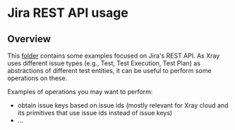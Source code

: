 # Jira REST API usage

## Overview

This [folder](.) contains some examples focused on Jira's REST API.
As Xray uses different issue types (e.g., Test, Test Execution, Test Plan) as abstractions of different test entities, it can be useful to perform some operations on these.

Examples of operations you may want to perform:
 - obtain issue keys based on issue ids (mostly relevant for Xray cloud and its primitives that use issue ids instead of issue keys)
 - ...
